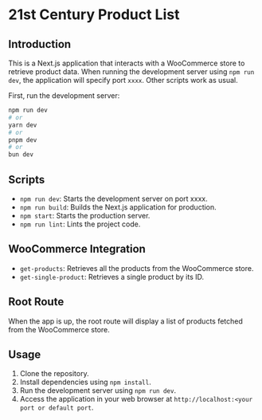
# 21st Century Product List

## Introduction
This is a Next.js application that interacts with a WooCommerce store to retrieve product data. When running the development server using `npm run dev`, the application will specify port `xxxx`. Other scripts work as usual.

First, run the development server:

```bash
npm run dev
# or
yarn dev
# or
pnpm dev
# or
bun dev
```

## Scripts
- `npm run dev`: Starts the development server on port xxxx.
- `npm run build`: Builds the Next.js application for production.
- `npm start`: Starts the production server.
- `npm run lint`: Lints the project code.

## WooCommerce Integration
- `get-products`: Retrieves all the products from the WooCommerce store.
- `get-single-product`: Retrieves a single product by its ID.

## Root Route
When the app is up, the root route will display a list of products fetched from the WooCommerce store.

## Usage
1. Clone the repository.
2. Install dependencies using `npm install`.
3. Run the development server using `npm run dev`.
4. Access the application in your web browser at `http://localhost:<your port or default port`.

